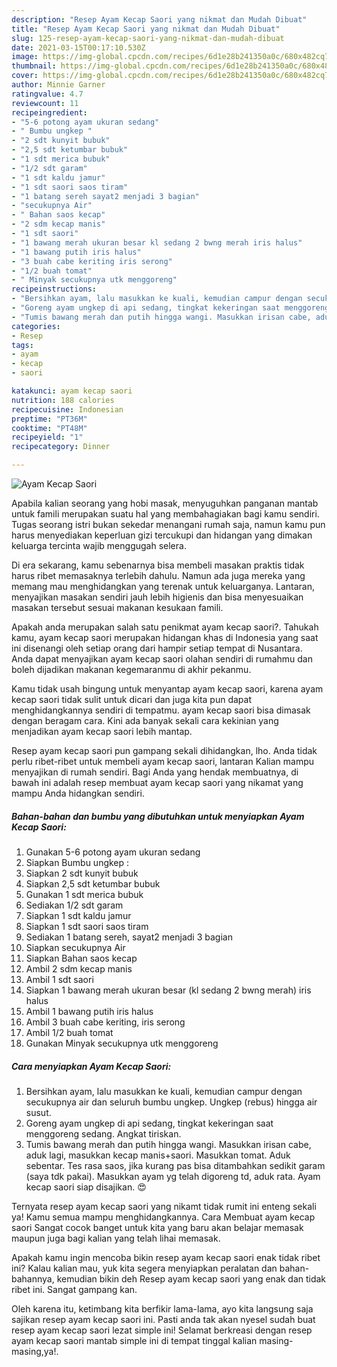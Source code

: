 ```yaml
---
description: "Resep Ayam Kecap Saori yang nikmat dan Mudah Dibuat"
title: "Resep Ayam Kecap Saori yang nikmat dan Mudah Dibuat"
slug: 125-resep-ayam-kecap-saori-yang-nikmat-dan-mudah-dibuat
date: 2021-03-15T00:17:10.530Z
image: https://img-global.cpcdn.com/recipes/6d1e28b241350a0c/680x482cq70/ayam-kecap-saori-foto-resep-utama.jpg
thumbnail: https://img-global.cpcdn.com/recipes/6d1e28b241350a0c/680x482cq70/ayam-kecap-saori-foto-resep-utama.jpg
cover: https://img-global.cpcdn.com/recipes/6d1e28b241350a0c/680x482cq70/ayam-kecap-saori-foto-resep-utama.jpg
author: Minnie Garner
ratingvalue: 4.7
reviewcount: 11
recipeingredient:
- "5-6 potong ayam ukuran sedang"
- " Bumbu ungkep "
- "2 sdt kunyit bubuk"
- "2,5 sdt ketumbar bubuk"
- "1 sdt merica bubuk"
- "1/2 sdt garam"
- "1 sdt kaldu jamur"
- "1 sdt saori saos tiram"
- "1 batang sereh sayat2 menjadi 3 bagian"
- "secukupnya Air"
- " Bahan saos kecap"
- "2 sdm kecap manis"
- "1 sdt saori"
- "1 bawang merah ukuran besar kl sedang 2 bwng merah iris halus"
- "1 bawang putih iris halus"
- "3 buah cabe keriting iris serong"
- "1/2 buah tomat"
- " Minyak secukupnya utk menggoreng"
recipeinstructions:
- "Bersihkan ayam, lalu masukkan ke kuali, kemudian campur dengan secukupnya air dan seluruh bumbu ungkep. Ungkep (rebus) hingga air susut."
- "Goreng ayam ungkep di api sedang, tingkat kekeringan saat menggoreng sedang. Angkat tiriskan."
- "Tumis bawang merah dan putih hingga wangi. Masukkan irisan cabe, aduk lagi, masukkan kecap manis+saori. Masukkan tomat. Aduk sebentar. Tes rasa saos, jika kurang pas bisa ditambahkan sedikit garam (saya tdk pakai). Masukkan ayam yg telah digoreng td, aduk rata. Ayam kecap saori siap disajikan. 😍"
categories:
- Resep
tags:
- ayam
- kecap
- saori

katakunci: ayam kecap saori 
nutrition: 188 calories
recipecuisine: Indonesian
preptime: "PT36M"
cooktime: "PT48M"
recipeyield: "1"
recipecategory: Dinner

---
```



![Ayam Kecap Saori](https://img-global.cpcdn.com/recipes/6d1e28b241350a0c/680x482cq70/ayam-kecap-saori-foto-resep-utama.jpg)

Apabila kalian seorang yang hobi masak, menyuguhkan panganan mantab untuk famili merupakan suatu hal yang membahagiakan bagi kamu sendiri. Tugas seorang istri bukan sekedar menangani rumah saja, namun kamu pun harus menyediakan keperluan gizi tercukupi dan hidangan yang dimakan keluarga tercinta wajib menggugah selera.

Di era  sekarang, kamu sebenarnya bisa membeli masakan praktis tidak harus ribet memasaknya terlebih dahulu. Namun ada juga mereka yang memang mau menghidangkan yang terenak untuk keluarganya. Lantaran, menyajikan masakan sendiri jauh lebih higienis dan bisa menyesuaikan masakan tersebut sesuai makanan kesukaan famili. 



Apakah anda merupakan salah satu penikmat ayam kecap saori?. Tahukah kamu, ayam kecap saori merupakan hidangan khas di Indonesia yang saat ini disenangi oleh setiap orang dari hampir setiap tempat di Nusantara. Anda dapat menyajikan ayam kecap saori olahan sendiri di rumahmu dan boleh dijadikan makanan kegemaranmu di akhir pekanmu.

Kamu tidak usah bingung untuk menyantap ayam kecap saori, karena ayam kecap saori tidak sulit untuk dicari dan juga kita pun dapat menghidangkannya sendiri di tempatmu. ayam kecap saori bisa dimasak dengan beragam cara. Kini ada banyak sekali cara kekinian yang menjadikan ayam kecap saori lebih mantap.

Resep ayam kecap saori pun gampang sekali dihidangkan, lho. Anda tidak perlu ribet-ribet untuk membeli ayam kecap saori, lantaran Kalian mampu menyajikan di rumah sendiri. Bagi Anda yang hendak membuatnya, di bawah ini adalah resep membuat ayam kecap saori yang nikamat yang mampu Anda hidangkan sendiri.

<!--inarticleads1-->

##### Bahan-bahan dan bumbu yang dibutuhkan untuk menyiapkan Ayam Kecap Saori:

1. Gunakan 5-6 potong ayam ukuran sedang
1. Siapkan  Bumbu ungkep :
1. Siapkan 2 sdt kunyit bubuk
1. Siapkan 2,5 sdt ketumbar bubuk
1. Gunakan 1 sdt merica bubuk
1. Sediakan 1/2 sdt garam
1. Siapkan 1 sdt kaldu jamur
1. Siapkan 1 sdt saori saos tiram
1. Sediakan 1 batang sereh, sayat2 menjadi 3 bagian
1. Siapkan secukupnya Air
1. Siapkan  Bahan saos kecap
1. Ambil 2 sdm kecap manis
1. Ambil 1 sdt saori
1. Siapkan 1 bawang merah ukuran besar (kl sedang 2 bwng merah) iris halus
1. Ambil 1 bawang putih iris halus
1. Ambil 3 buah cabe keriting, iris serong
1. Ambil 1/2 buah tomat
1. Gunakan  Minyak secukupnya utk menggoreng




<!--inarticleads2-->

##### Cara menyiapkan Ayam Kecap Saori:

1. Bersihkan ayam, lalu masukkan ke kuali, kemudian campur dengan secukupnya air dan seluruh bumbu ungkep. Ungkep (rebus) hingga air susut.
1. Goreng ayam ungkep di api sedang, tingkat kekeringan saat menggoreng sedang. Angkat tiriskan.
1. Tumis bawang merah dan putih hingga wangi. Masukkan irisan cabe, aduk lagi, masukkan kecap manis+saori. Masukkan tomat. Aduk sebentar. Tes rasa saos, jika kurang pas bisa ditambahkan sedikit garam (saya tdk pakai). Masukkan ayam yg telah digoreng td, aduk rata. Ayam kecap saori siap disajikan. 😍




Ternyata resep ayam kecap saori yang nikamt tidak rumit ini enteng sekali ya! Kamu semua mampu menghidangkannya. Cara Membuat ayam kecap saori Sangat cocok banget untuk kita yang baru akan belajar memasak maupun juga bagi kalian yang telah lihai memasak.

Apakah kamu ingin mencoba bikin resep ayam kecap saori enak tidak ribet ini? Kalau kalian mau, yuk kita segera menyiapkan peralatan dan bahan-bahannya, kemudian bikin deh Resep ayam kecap saori yang enak dan tidak ribet ini. Sangat gampang kan. 

Oleh karena itu, ketimbang kita berfikir lama-lama, ayo kita langsung saja sajikan resep ayam kecap saori ini. Pasti anda tak akan nyesel sudah buat resep ayam kecap saori lezat simple ini! Selamat berkreasi dengan resep ayam kecap saori mantab simple ini di tempat tinggal kalian masing-masing,ya!.

